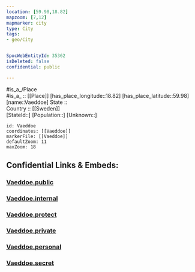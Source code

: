 ```yaml
---
location: [59.98,18.82] 
mapzoom: [7,12] 
mapmarker: city 
type: City
tags:
- geo/City


SpocWebEntityId: 35362
isDeleted: false
confidential: public

---
```

#is_a_/Place  
#is_a_ :: [[Place]] 
[has_place_longitude::18.82] 
[has_place_latitude::59.98] 
[name::Vaeddoe] 
State ::  
Country :: [[Sweden]]  
[StateId::] 
[Population::] 
[Unknown::] 


```leaflet
id: Vaeddoe
coordinates: [[Vaeddoe]] 
markerFile: [[Vaeddoe]] 
defaultZoom: 11 
maxZoom: 18
```


## Confidential Links & Embeds: 

### [Vaeddoe.public](/_public/\Earth\Continent\Europe\Europe~North\Sweden\Provinces~Sweden\Stockholm,Province\CityVaeddoe.public.md) 

### [Vaeddoe.internal](/_internal/\Earth\Continent\Europe\Europe~North\Sweden\Provinces~Sweden\Stockholm,Province\CityVaeddoe.internal.md) 

### [Vaeddoe.protect](/_protect/\Earth\Continent\Europe\Europe~North\Sweden\Provinces~Sweden\Stockholm,Province\CityVaeddoe.protect.md) 

### [Vaeddoe.private](/_private/\Earth\Continent\Europe\Europe~North\Sweden\Provinces~Sweden\Stockholm,Province\CityVaeddoe.private.md) 

### [Vaeddoe.personal](/_personal/\Earth\Continent\Europe\Europe~North\Sweden\Provinces~Sweden\Stockholm,Province\CityVaeddoe.personal.md) 

### [Vaeddoe.secret](/_secret/\Earth\Continent\Europe\Europe~North\Sweden\Provinces~Sweden\Stockholm,Province\CityVaeddoe.secret.md)

